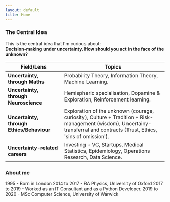 ```yaml
---
layout: default
title: Home
---
```


### The Central Idea
This is the central idea that I'm curious about:<br>
**Decision-making under uncertainty. How should you act in the face of the unknown?**

| Field/Lens | Topics |
| --- | --- |
| **Uncertainty, through Maths** | Probability Theory, Information Theory, Machine Learning. |
|**Uncertainty, through Neuroscience** | Hemispheric specialisation, Dopamine & Exploration, Reinforcement learning.|
|**Uncertainty, through Ethics/Behaviour** | Exploration of the unknown (courage, curiosity), Culture + Tradition + Risk-management (wisdom), Uncertainy-transferral and contracts (Trust, Ethics, 'sins of omission'). |
|**Uncertainty-related careers** | Investing + VC, Startups, Medical Statistics, Epidemiology, Operations Research, Data Science. |


### About me
1995 - Born in London
2014 to 2017 - BA Physics, University of Oxford
2017 to 2019 - Worked as an IT Consultant and as a Python Developer.
2019 to 2020 - MSc Computer Science, University of Warwick

